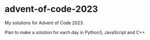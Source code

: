 # advent-of-code-2023

My solutions for Advent of Code 2023.

Plan to make a solution for each day in Python3, JavaScript and C++
